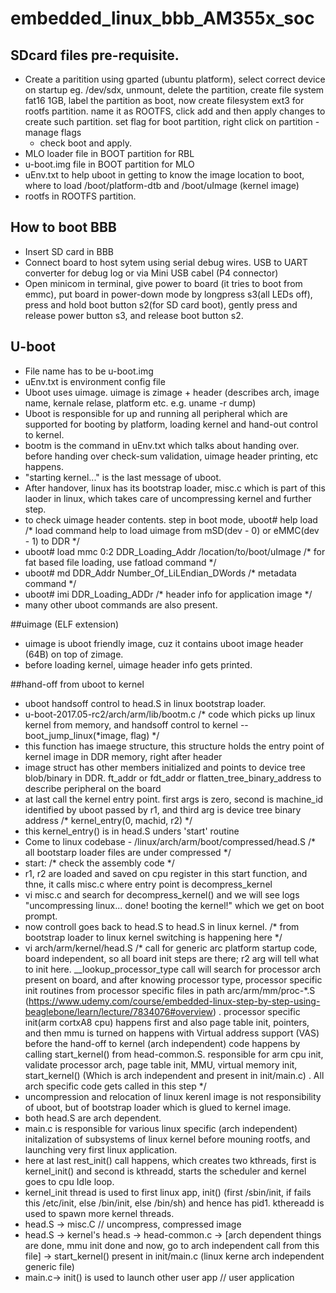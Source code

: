 # embedded_linux_bbb_AM355x_soc

## SDcard files pre-requisite.
- Create a paritition using gparted (ubuntu platform), select correct device on startup eg. /dev/sdx, unmount, delete the partition, create file system fat16 1GB, label the partition as boot,
  now create filesystem ext3 for rootfs partition. name it as ROOTFS, click add and then apply changes to create such partition. set flag for boot partition, right click on partition - manage flags
  - check boot and apply. 
- MLO loader file in BOOT partition for RBL
- u-boot.img file in BOOT partition for MLO
- uEnv.txt to help uboot in getting to know the image location to boot, where to load /boot/platform-dtb and /boot/uImage (kernel image)
- rootfs in ROOTFS partition.

## How to boot BBB
- Insert SD card in BBB
- Connect board to host sytem using serial debug wires. USB to UART converter for debug log or via Mini USB cabel (P4 connector)
- Open minicom in terminal, give power to board (it tries to boot from emmc), put board in power-down mode by longpress s3(all LEDs off), press and hold boot button s2(for SD card boot), gently press and release power button s3, and release boot button s2.

## U-boot
- File name has to be u-boot.img
- uEnv.txt is environment config file
- Uboot uses uimage. uimage is zimage + header (describes arch, image name, kernale relase, platform etc. e.g. uname -r dump)
- Uboot is responsible for up and running all peripheral which are supported for booting by platform, loading kernel and hand-out control to kernel.
- bootm is the command in uEnv.txt which talks about handing over. before handing over check-sum validation, uimage header printing, etc happens.
- "starting kernel..." is the last message of uboot.
- After handover, linux has its bootstrap loader, misc.c which is part of this laoder in linux, which takes care of uncompressing kernel and further step.
- to check uimage header contents. step in boot mode, uboot# help load /* load command help to load uimage from mSD(dev - 0) or eMMC(dev - 1) to DDR */
- uboot# load mmc 0:2 DDR_Loading_Addr /location/to/boot/uImage /* for fat based file loading, use fatload command */
- uboot# md DDR_Addr Number_Of_LiLEndian_DWords /* metadata command */
- uboot# imi DDR_Loading_ADDr /* header info for application image */
- many other uboot commands are also present.

##uimage (ELF extension)
- uimage is uboot friendly image, cuz it contains uboot image header (64B) on top of zimage.
- before loading kernel, uimage header info gets printed.

##hand-off from uboot to kernel
- uboot handsoff control to head.S in linux bootstrap loader.
- u-boot-2017.05-rc2/arch/arm/lib/bootm.c /* code which picks up linux kernel from memory, and handsoff control to kernel -- boot_jump_linux(*image, flag) */
- this function has imaege structure, this structure holds the entry point of kernel image in DDR memory, right after header
- image struct has other members initialized and points to device tree blob/binary in DDR. ft_addr or fdt_addr or flatten_tree_binary_address to describe peripheral on the board
- at last call the kernel entry point. first args is zero, second is machine_id identified by uboot passed by r1, and third arg is device tree binary address /* kernel_entry(0, machid, r2) */
- this kernel_entry() is in head.S unders 'start' routine
- Come to linux codebase - /linux/arch/arm/boot/compressed/head.S /* all bootstarp loader files are under compressed */
- start: /* check the assembly code */
- r1, r2 are loaded and saved on cpu register in this start function, and thne, it calls misc.c where entry point is decompress_kernel
- vi misc.c and search for decompress_kernel() and we will see logs "uncompressing linux... done! booting the kernel!" which we get on boot prompt.
- now controll goes back to head.S to head.S in linux kernel. /* from bootstrap loader to linux kernel switching is happening here */
- vi arch/arm/kernel/head.S /* call for generic arc platform startup code, board independent, so all board init steps are there; r2 arg will tell what to init here. __lookup_processor_type call will search for processor arch present on board, and after knowing processor type, processor specific init routines from processor specific files in path arc/arm/mm/proc-*.S (https://www.udemy.com/course/embedded-linux-step-by-step-using-beaglebone/learn/lecture/7834076#overview) . processor specific init(arm cortxA8 cpu) happens first and also page table init, pointers, and then mmu is turned on happens with Virtual address support (VAS) before the hand-off to kernel (arch independent) code happens by calling start_kernel() from head-common.S. responsible for arm cpu init, validate processor arch, page table init, MMU,  virtual memory init, start_kernel() (Which is arch independent and present in init/main.c) . All arch specific code gets called in this step */
- uncompression and relocation of linux kerenl image is not responsibility of uboot, but of bootstrap loader which is glued to kernel image.
- both head.S are arch dependent.
- main.c is responsible for various linux specific (arch independent) initalization of subsystems of linux kernel before mouning rootfs, and launching very first linux application.
- here at last rest_init() call happens, which creates two kthreads, first is kernel_init() and second is kthreadd, starts the scheduler and kernel goes to cpu Idle loop.
- kernel_init thread is used to first linux app, init() (first /sbin/init, if fails this /etc/init, else /bin/init, else /bin/sh) and hence has pid1. kthereadd is used to spawn more kernel threads.
- head.S -> misc.C // uncompress, compressed image
- head.S -> kernel's head.s -> head-common.c -> [arch dependent things are done, mmu init done and now, go to arch independent call from this file] -> start_kernel() present in init/main.c (linux kerne arch independent generic file)
- main.c-> init() is used to launch other user app // user application
